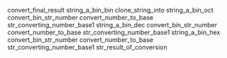 		
convert_final_result
	string_a_bin_bin
		clone_string_into
	string_a_bin_oct
		convert_bin_str_number
		convert_number_to_base
			str_converting_number_base1
	string_a_bin_dec
		convert_bin_str_number
		convert_number_to_base
			str_converting_number_base1
	string_a_bin_hex
		convert_bin_str_number
		convert_number_to_base
			str_converting_number_base1
	str_result_of_conversion
